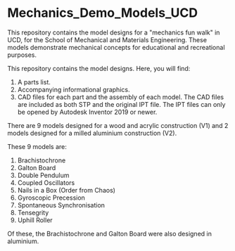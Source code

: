# Mechanics_Demo_Models_UCD
This repository contains the model designs for a "mechanics fun walk" in UCD, for the School of Mechanical and Materials Engineering.
These models demonstrate mechanical concepts for educational and recreational purposes.

This repository contains the model designs. Here, you will find:
1. A parts list.
2. Accompanying informational graphics.
3. CAD files for each part and the assembly of each model. The CAD files are included as both STP and the original IPT file. The IPT files can only be opened by Autodesk Inventor 2019 or newer.

There are 9 models designed for a wood and acrylic construction (V1) and 2 models designed for a milled aluminium construction (V2).

These 9 models are:
1. Brachistochrone
2. Galton Board
3. Double Pendulum
4. Coupled Oscillators
5. Nails in a Box (Order from Chaos)
6. Gyroscopic Precession
7. Spontaneous Synchronisation 
8. Tensegrity 
9. Uphill Roller

Of these, the Brachistochrone and Galton Board were also designed in aluminium.
